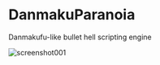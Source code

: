 # DanmakuParanoia
Danmakufu-like bullet hell scripting engine

![screenshot001](https://github.com/Stellaris-code/DanmakuParanoia/assets/8571612/66811cc9-ee38-4895-af27-d796c41ee107)
